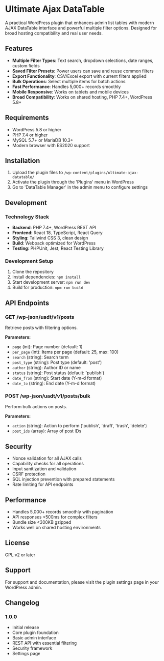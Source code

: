 # Ultimate Ajax DataTable

A practical WordPress plugin that enhances admin list tables with modern AJAX DataTable interface and powerful multiple filter options. Designed for broad hosting compatibility and real user needs.

## Features

- **Multiple Filter Types**: Text search, dropdown selections, date ranges, custom fields
- **Saved Filter Presets**: Power users can save and reuse common filters
- **Export Functionality**: CSV/Excel export with current filters applied
- **Bulk Operations**: Select multiple items for batch actions
- **Fast Performance**: Handles 5,000+ records smoothly
- **Mobile Responsive**: Works on tablets and mobile devices
- **Broad Compatibility**: Works on shared hosting, PHP 7.4+, WordPress 5.8+

## Requirements

- WordPress 5.8 or higher
- PHP 7.4 or higher
- MySQL 5.7+ or MariaDB 10.3+
- Modern browser with ES2020 support

## Installation

1. Upload the plugin files to `/wp-content/plugins/ultimate-ajax-datatable/`
2. Activate the plugin through the 'Plugins' menu in WordPress
3. Go to 'DataTable Manager' in the admin menu to configure settings

## Development

### Technology Stack

- **Backend**: PHP 7.4+, WordPress REST API
- **Frontend**: React 18, TypeScript, React Query
- **Styling**: Tailwind CSS 3, clean design
- **Build**: Webpack optimized for WordPress
- **Testing**: PHPUnit, Jest, React Testing Library

### Development Setup

1. Clone the repository
2. Install dependencies: `npm install`
3. Start development server: `npm run dev`
4. Build for production: `npm run build`

## API Endpoints

### GET /wp-json/uadt/v1/posts

Retrieve posts with filtering options.

**Parameters:**
- `page` (int): Page number (default: 1)
- `per_page` (int): Items per page (default: 25, max: 100)
- `search` (string): Search term
- `post_type` (string): Post type (default: 'post')
- `author` (string): Author ID or name
- `status` (string): Post status (default: 'publish')
- `date_from` (string): Start date (Y-m-d format)
- `date_to` (string): End date (Y-m-d format)

### POST /wp-json/uadt/v1/posts/bulk

Perform bulk actions on posts.

**Parameters:**
- `action` (string): Action to perform ('publish', 'draft', 'trash', 'delete')
- `post_ids` (array): Array of post IDs

## Security

- Nonce validation for all AJAX calls
- Capability checks for all operations
- Input sanitization and validation
- CSRF protection
- SQL injection prevention with prepared statements
- Rate limiting for API endpoints

## Performance

- Handles 5,000+ records smoothly with pagination
- API responses <500ms for complex filters
- Bundle size <300KB gzipped
- Works well on shared hosting environments

## License

GPL v2 or later

## Support

For support and documentation, please visit the plugin settings page in your WordPress admin.

## Changelog

### 1.0.0
- Initial release
- Core plugin foundation
- Basic admin interface
- REST API with essential filtering
- Security framework
- Settings page
